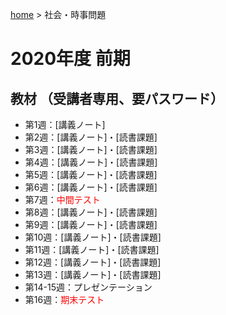 [home](https://hirosasada.github.io/) > 社会・時事問題    
# 2020年度 前期  
## 教材 （受講者専用、要パスワード）    
- 第1週：[講義ノート]　　
- 第2週：[講義ノート]・[読書課題]  
- 第3週：[講義ノート]・[読書課題]  
- 第4週：[講義ノート]・[読書課題]  
- 第5週：[講義ノート]・[読書課題]  
- 第6週：[講義ノート]・[読書課題]   
- 第7週：<font color="Red">中間テスト</font>    
- 第8週：[講義ノート]・[読書課題]  
- 第9週：[講義ノート]・[読書課題]  
- 第10週：[講義ノート]・[読書課題]   
- 第11週：[講義ノート]・[読書課題]  
- 第12週：[講義ノート]・[読書課題]  
- 第13週：[講義ノート]・[読書課題]   
- 第14-15週：プレゼンテーション   
- 第16週：<font color="Red">期末テスト</font>    
